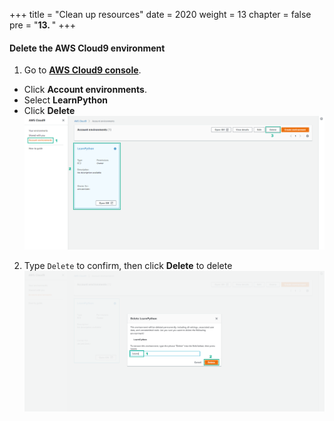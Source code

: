 +++
title = "Clean up resources"
date = 2020
weight = 13
chapter = false
pre = "<b>13. </b>"
+++

#### Delete the AWS Cloud9 environment
1. Go to [**AWS Cloud9 console**](https://console.aws.amazon.com/cloud9/home/product).
* Click **Account environments**.
* Select **LearnPython**
* Click **Delete**
![Clean up reources](/images/13-cleanup/cleanup-001.png?featherlight=false&width=90pc)
2. Type ```Delete``` to confirm, then click **Delete** to delete
![Clean up reources](/images/13-cleanup/cleanup-002.png?featherlight=false&width=90pc)
